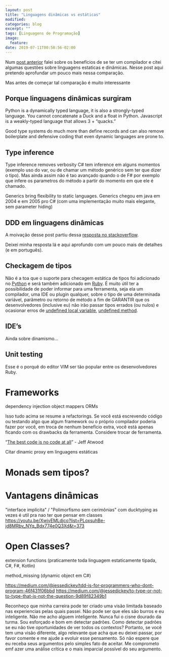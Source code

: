```yaml
---
layout: post
title: "Linguagens dinâmicas vs estáticas"
modified:
categories: blog
excerpt: ""
tags: [Linguagens de Programação]
image:
  feature:
date: 2019-07-11T00:58:56-02:00
---
```



Num [post anterior](http://www.fabriciorissetto.com/blog/base-piramide-testes/) falei sobre os benefícios de se ter um compilador e citei algumas questões sobre linguagens estaticas e dinâmicas. Nesse post aqui pretendo aprofundar um pouco mais nessa comparação.

Mas antes de começar tal comparação é muito interessante


## Porque linguagens dinâmicas surgiram

Python is a dynamically typed language, it is also a strongly-typed language. You cannot concatenate a Duck and a float in Python. Javascript is a weakly-typed language that allows 3 + “quacks.”

Good type systems do much more than define records and can also remove boilerplate and defensive coding that even dynamic languages are prone to.

## Type inference
Type inference removes verbosity C# tem inference em alguns momentos (exemplo uso do var, ou de chamar um método genérico sem ter que dizer o tipo). Mas ainda assim não é tao avançado quando o de F# por exemplo que infere os parametros do método a partir do momento em que ele é chamado.

Generics bring flexibility to static languages. Generics chegou em java em 2004 e em 2005 pro C# (com uma implementação muito mais elegante, sem parameter hiding)

## DDD em linguagens dinâmicas
A moivação desse post partiu dessa [resposta no stackoverflow](https://stackoverflow.com/a/47558186/890890).


Deixei minha resposta lá e aqui aprofundo com um pouco mais de detalhes (e em português).


## Checkagem de tipos

Não é a toa que o suporte para checagem estática de tipos foi adicionado no [Python](https://docs.python.org/3/library/typing.html) e será também adicionado em [Ruby](https://codesmithdev.com/ruby-3-will-introduce-types/). É muito útil ter a possibilidade de poder informar para uma ferramenta, seja ela um compilador, uma IDE ou plugin qualquer, sobre o tipo de uma determinada variável, parâmetro ou retorno de método a fim de GARANTIR que os desenvolvedores (inclusive eu) não irão passar tipos errados (ou nulos) e ocasionar erros de [undefined local variable](https://stackoverflow.com/questions/9671259/ruby-local-variable-is-undefined), [undefined method](https://stackoverflow.com/questions/21072355/undefined-method-nomethoderror-ruby).

## IDE’s
Ainda sobre dinamismo...

## Unit testing
Esse é o porquê do editor VIM ser tão popular entre os desenvolvedores Ruby.

# Frameworks
dependency injection
object mappers
ORMs

Isso tudo acima se resume a refactorings. Se você está escrevendo código ou testando algo que algum framework ou o próprio compilador poderia fazer por você, em troca de nenhum benefício extra, você está apenas ficando com os drawbacks da ferramenta. Considere trocar de ferramenta.

“[The best code is no code at all](https://blog.codinghorror.com/the-best-code-is-no-code-at-all/)” - Jeff Atwood

Citar dinamic proxy em linguagens estáticas

# Monads sem tipos?

# Vantagens dinâmicas

"interface implícita" / "Polimorfismo sem cerimônias" com ducktyping as vezes é util pra nao ter que pensar em classes
https://youtu.be/XwjvEMLdjco?list=PLoxsuhBe-jd8MRbv_NYq_Bdx774e0Q3Xd&t=373

# Open Classes?
extension functions (praticamente toda linguagem estaticamente tipada, C#, F#, Kotlin)

method_missing (dynamic object em C#)

https://medium.com/@jessedickey/tdd-is-for-programmers-who-dont-program-46f431f06bbd
https://medium.com/@jessedickey/to-type-or-not-to-type-that-is-not-the-question-9d89f82349b1

Reconheço que minha carreira pode ter criado uma visão limitada baseado nas experiencias pelas quais passei. Não pode ser que eles são burros e eu inteligente. Não me acho alguem inteligente. Nunca fui o cisne dourado da turma. Sou esforçado e bom em detectar padrões. Como detectar padrões se eu não tive oportunidades de ver todos os contextos? Portanto, se você tem uma visão diferente, algo relevante que acha que eu deixei passar, por favor comente e me ajude a evoluir esse pensamento. Só não espere que eu receba seus argumentos pelo simples fato de aceitar. Me comprometo emf azer uma análise crítica e o mais imparcial possível do seu argumento.
